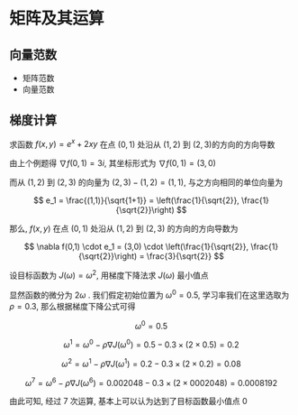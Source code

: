 # 矩阵及其运算

## 向量范数

- 矩阵范数
- 向量范数

## 梯度计算

求函数 $f(x, y)=e^x+2 x y$ 在点 $(0,1)$ 处沿从 $(1,2)$ 到 $(2,3)$的方向的方向导数

由上个例题得 $\nabla f(0,1) = 3i$, 其坐标形式为 $\nabla f(0,1) = (3, 0)$

而从 $(1,2)$ 到 $(2,3)$ 的向量为 $(2,3) - (1,2) = (1,1)$, 与之方向相同的单位向量为

$$
e_1 = \frac{(1,1)}{\sqrt{1+1}} = \left(\frac{1}{\sqrt{2}}, \frac{1}{\sqrt{2}}\right)
$$

那么,  $f(x,y)$ 在点 $(0,1)$ 处沿从 $(1,2)$ 到 $(2,3)$ 的方向的方向导数为

$$
\nabla f(0,1) \cdot e_1 = (3,0) \cdot \left(\frac{1}{\sqrt{2}}, \frac{1}{\sqrt{2}}\right) = \frac{3}{\sqrt{2}}
$$

设目标函数为 $J(\omega) = \omega^2$, 用梯度下降法求 $J(\omega)$ 最小值点

显然函数的微分为 $2\omega$ . 我们假定初始位置为 $\omega^0 = 0.5$, 学习率我们在这里选取为 $\rho = 0.3$, 那么根据梯度下降公式可得

$$
\omega^0 = 0.5
$$

$$
\omega^1 = \omega^0 - \rho \nabla J(\omega^0) = 0.5 - 0.3 \times (2 \times 0.5) = 0.2
$$

$$
\omega^2 = \omega^1 - \rho \nabla J(\omega^1) = 0.2 - 0.3 \times (2 \times 0.2) = 0.08
$$

$$
\omega^7 = \omega^6 - \rho \nabla J(\omega^6) = 0.002048 - 0.3 \times (2 \times 0002048) = 0.0008192
$$

由此可知, 经过 7 次运算, 基本上可以认为达到了目标函数最小值点 0
